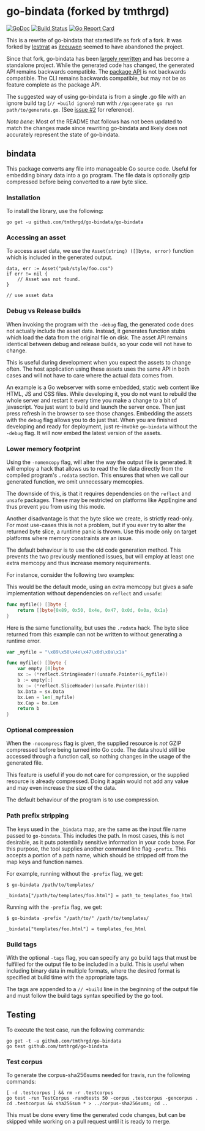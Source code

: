 # go-bindata (forked by tmthrgd)

[![GoDoc](https://godoc.org/github.com/tmthrgd/go-bindata?status.svg)](https://godoc.org/github.com/tmthrgd/go-bindata)
[![Build Status](https://travis-ci.org/tmthrgd/go-bindata.svg?branch=master)](https://travis-ci.org/tmthrgd/go-bindata)
[![Go Report Card](https://goreportcard.com/badge/github.com/tmthrgd/go-bindata)](https://goreportcard.com/report/github.com/tmthrgd/go-bindata)

This is a rewrite of go-bindata that started life as fork of a fork. It
was forked by [lestrrat](https://github.com/lestrrat/go-bindata) as
[jteeuwen](https://github.com/jteeuwen/go-bindata) seemed to have
abandoned the project.

Since that fork, go-bindata has been
[largely rewritten](https://github.com/tmthrgd/go-bindata/compare/3adb6a8b66f07a123c3d44e8f6c7e78bbdd029c2...master)
and has become a standalone project. While the generated code has changed,
the generated API remains backwards compatible. The
[package API](https://godoc.org/github.com/tmthrgd/go-bindata) is not
backwards compatible. The CLI remains backwards compatible, but may not be
as feature complete as the package API.

The suggested way of using go-bindata is from a single .go file with an
ignore build tag (`// +build ignore`) run with
`//go:generate go run path/to/generate.go`. (See
[issue #2](https://github.com/tmthrgd/go-bindata/issues/2#issuecomment-290957538)
for reference).

*Nota bene*: Most of the README that follows has not been updated to match
the changes made since rewriting go-bindata and likely does not accurately
represent the state of go-bindata.

## bindata

This package converts any file into manageable Go source code. Useful for
embedding binary data into a go program. The file data is optionally gzip
compressed before being converted to a raw byte slice.

### Installation

To install the library, use the following:

	go get -u github.com/tmthrgd/go-bindata/go-bindata

### Accessing an asset

To access asset data, we use the `Asset(string) ([]byte, error)` function which
is included in the generated output.

	data, err := Asset("pub/style/foo.css")
	if err != nil {
		// Asset was not found.
	}

	// use asset data


### Debug vs Release builds

When invoking the program with the `-debug` flag, the generated code does
not actually include the asset data. Instead, it generates function stubs
which load the data from the original file on disk. The asset API remains
identical between debug and release builds, so your code will not have to
change.

This is useful during development when you expect the assets to change often.
The host application using these assets uses the same API in both cases and
will not have to care where the actual data comes from.

An example is a Go webserver with some embedded, static web content like
HTML, JS and CSS files. While developing it, you do not want to rebuild the
whole server and restart it every time you make a change to a bit of
javascript. You just want to build and launch the server once. Then just press
refresh in the browser to see those changes. Embedding the assets with the
`debug` flag allows you to do just that. When you are finished developing and
ready for deployment, just re-invoke `go-bindata` without the `-debug` flag.
It will now embed the latest version of the assets.


### Lower memory footprint

Using the `-nomemcopy` flag, will alter the way the output file is generated.
It will employ a hack that allows us to read the file data directly from
the compiled program's `.rodata` section. This ensures that when we
call our generated function, we omit unnecessary memcopies.

The downside of this, is that it requires dependencies on the `reflect` and
`unsafe` packages. These may be restricted on platforms like AppEngine and
thus prevent you from using this mode.

Another disadvantage is that the byte slice we create, is strictly read-only.
For most use-cases this is not a problem, but if you ever try to alter the
returned byte slice, a runtime panic is thrown. Use this mode only on target
platforms where memory constraints are an issue.

The default behaviour is to use the old code generation method. This
prevents the two previously mentioned issues, but will employ at least one
extra memcopy and thus increase memory requirements.

For instance, consider the following two examples:

This would be the default mode, using an extra memcopy but gives a safe
implementation without dependencies on `reflect` and `unsafe`:

```go
func myfile() []byte {
    return []byte{0x89, 0x50, 0x4e, 0x47, 0x0d, 0x0a, 0x1a}
}
```

Here is the same functionality, but uses the `.rodata` hack.
The byte slice returned from this example can not be written to without
generating a runtime error.

```go
var _myfile = "\x89\x50\x4e\x47\x0d\x0a\x1a"

func myfile() []byte {
    var empty [0]byte
    sx := (*reflect.StringHeader)(unsafe.Pointer(&_myfile))
    b := empty[:]
    bx := (*reflect.SliceHeader)(unsafe.Pointer(&b))
    bx.Data = sx.Data
    bx.Len = len(_myfile)
    bx.Cap = bx.Len
    return b
}
```


### Optional compression

When the `-nocompress` flag is given, the supplied resource is *not* GZIP
compressed before being turned into Go code. The data should still be accessed
through a function call, so nothing changes in the usage of the generated file.

This feature is useful if you do not care for compression, or the supplied
resource is already compressed. Doing it again would not add any value and may
even increase the size of the data.

The default behaviour of the program is to use compression.


### Path prefix stripping

The keys used in the `_bindata` map, are the same as the input file name
passed to `go-bindata`. This includes the path. In most cases, this is not
desirable, as it puts potentially sensitive information in your code base.
For this purpose, the tool supplies another command line flag `-prefix`.
This accepts a portion of a path name, which should be stripped off from
the map keys and function names.

For example, running without the `-prefix` flag, we get:

	$ go-bindata /path/to/templates/

	_bindata["/path/to/templates/foo.html"] = path_to_templates_foo_html

Running with the `-prefix` flag, we get:

	$ go-bindata -prefix "/path/to/" /path/to/templates/

	_bindata["templates/foo.html"] = templates_foo_html


### Build tags

With the optional `-tags` flag, you can specify any go build tags that
must be fulfilled for the output file to be included in a build. This
is useful when including binary data in multiple formats, where the desired
format is specified at build time with the appropriate tags.

The tags are appended to a `// +build` line in the beginning of the output file
and must follow the build tags syntax specified by the go tool.

## Testing

To execute the test case, run the following commands:

	go get -t -u github.com/tmthrgd/go-bindata
	go test github.com/tmthrgd/go-bindata

### Test corpus

To generate the corpus-sha256sums needed for travis, run the following commands:

	[ -d .testcorpus ] && rm -r .testcorpus
	go test -run TestCorpus -randtests 50 -corpus .testcorpus -gencorpus .
	cd .testcorpus && sha256sum * > ../corpus-sha256sums; cd ..

This must be done every time the generated code changes, but can be skipped while working
on a pull request until it is ready to merge.

